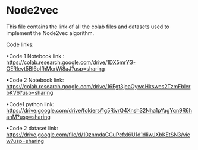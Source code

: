 # Node2vec
This file contains the link of all the colab files and datasets used to implement the Node2vec algorithm.

Code links:

•Code   1   Notebook   link   :       https://colab.research.google.com/drive/1DX5mrYG-OERlevt5BI6oIfhMcrWi8aJ?usp=sharing

•Code 2 Notebook link:                https://colab.research.google.com/drive/16Fgt3jeaOywoHkswes2TzmFblerbKV6?usp=sharing

•Code1 python link:                     https://drive.google.com/drive/folders/1g5RjvrQ4Xnsh32Nha1pYagYqn9R6hanM?usp=sharing

•Code    2    dataset    link:        https://drive.google.com/file/d/10znmdaCGuPcfxl6U1d1dIiwJXbKEtSN3/view?usp=sharing
